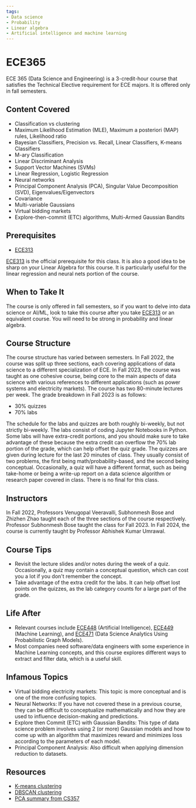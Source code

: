 ```yaml
---
tags:
- Data science
- Probability
- Linear algebra
- Artificial intelligence and machine learning
---
```


# ECE365

ECE 365 (Data Science and Engineering) is a 3-credit-hour course that satisfies the Technical Elective requirement for ECE majors. It is offered only in fall semesters.

## Content Covered

- Classification vs clustering
- Maximum Likelihood Estimation (MLE), Maximum a posteriori (MAP) rules, Likelihood ratio
- Bayesian Classifiers, Precision vs. Recall, Linear Classifiers, K-means Classifiers
- M-ary Classification
- Linear Discriminant Analysis
- Support Vector Machines (SVMs)
- Linear Regression, Logistic Regression
- Neural networks
- Principal Component Analysis (PCA), Singular Value Decomposition (SVD), Eigenvalues/Eigenvectors
- Covariance
- Multi-variable Gaussians
- Virtual bidding markets
- Explore-then-commit (ETC) algorithms, Multi-Armed Gaussian Bandits


## Prerequisites

- [ECE313](ECE313.md)

[ECE313](ECE313.md) is the official prerequisite for this class. It is also a good idea to be sharp on your Linear Algebra for this course. It is particularly useful for the linear regression and neural nets portion of the course.

## When to Take It

The course is only offered in fall semesters, so if you want to delve into data science or AI/ML, look to take this course after you take [ECE313](ECE313.md) or an equivalent course. You will need to be strong in probability and linear algebra.

## Course Structure

The course structure has varied between semesters. In Fall 2022, the course was split up three sections, each covering applications of data science to a different specialization of ECE. In Fall 2023, the course was taught as one cohesive course, being core to the main aspects of data science with various references to different applications (such as power systems and electricity markets). The course has two 80-minute lectures per week. The grade breakdown in Fall 2023 is as follows:

- 30% quizzes
- 70% labs

The schedule for the labs and quizzes are both roughly bi-weekly, but not strictly bi-weekly. The labs consist of coding Jupyter Notebooks in Python. Some labs will have extra-credit portions, and you should make sure to take advantage of these because the extra credit can overflow the 70% lab portion of the grade, which can help offset the quiz grade. The quizzes are given during lecture for the last 20 minutes of class. They usually consist of two problems, the first being math/probability-based, and the second being conceptual. Occasionally, a quiz will have a different format, such as being take-home or being a write-up report on a data science algorithm or research paper covered in class. There is no final for this class.

## Instructors

In Fall 2022, Professors Venugopal Veeravalli, Subhonmesh Bose and Zhizhen Zhao taught each of the three sections of the course respectively. Professor Subhonmesh Bose taught the class for Fall 2023. In Fall 2024, the course is currently taught by Professor Abhishek Kumar Umrawal.

## Course Tips

- Revisit the lecture slides and/or notes during the week of a quiz. Occasionally, a quiz may contain a conceptual question, which can cost you a lot if you don't remember the concept.
- Take advantage of the extra credit for the labs. It can help offset lost points on the quizzes, as the lab category counts for a large part of the grade.

## Life After

- Relevant courses include [ECE448](ECE448.md) (Artificial Intelligence), [ECE449](ECE449.md) (Machine Learning), and [ECE471](ECE471.md) (Data Science Analytics Using Probabilistic Graph Models).
- Most companies need software/data engineers with some experience in Machine Learning concepts, and this course explores different ways to extract and filter data, which is a useful skill. 

## Infamous Topics

- Virtual bidding electricity markets: This topic is more conceptual and is one of the more confusing topics.
- Neural Networks: If you have not covered these in a previous course, they can be difficult to conceptualize mathematically and how they are used to influence decision-making and predictions.
- Explore then Commit (ETC) with Gaussian Bandits: This type of data science problem involves using 2 (or more) Gaussian models and how to come up with an algorithm that maximizes reward and minimizes loss according to the parameters of each model.
- Principal Component Analysis: Also difficult when applying dimension reduction to datasets.

## Resources

- [K-means clustering](https://towardsdatascience.com/k-means-clustering-algorithm-applications-evaluation-methods-and-drawbacks-aa03e644b48a)
- [DBSCAN clustering](https://www.geeksforgeeks.org/dbscan-clustering-in-ml-density-based-clustering/)
- [PCA summary from CS357](https://courses.engr.illinois.edu/cs357/sp2023/notes/ref-18-pca.html)
